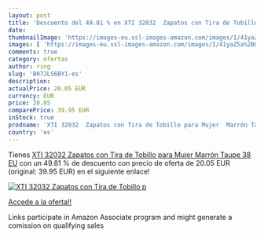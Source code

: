 ```yaml
---
layout: post
title: 'Descuento del 49.81 % en XTI 32032  Zapatos con Tira de Tobillo p'
date: 
thumbnailImage: 'https://images-eu.ssl-images-amazon.com/images/I/41yaZ5a%2BGSL._SL200_.jpg'
images: [ 'https://images-eu.ssl-images-amazon.com/images/I/41yaZ5a%2BGSL._SL200_.jpg' ]
comments: true
category: ofertas
author: ring
slug: 'B07JLS6BY1-es'
description:
actualPrice: 20.05 EUR
currency: EUR
price: 20.05
comparePrice: 39.95 EUR
inStock: true
prodname: 'XTI 32032  Zapatos con Tira de Tobillo para Mujer  Marrón Taupe  38 EU'
country: 'es'
---
```


Tienes [XTI 32032  Zapatos con Tira de Tobillo para Mujer  Marrón Taupe  38 EU](https://www.amazon.es/dp/B07JLS6BY1/?tag=tolees-21) con un 49.81 % de descuento con precio de oferta de 20.05 EUR (original: 39.95 EUR) en el siguiente enlace!

[![XTI 32032  Zapatos con Tira de Tobillo p](https://images-eu.ssl-images-amazon.com/images/I/41yaZ5a%2BGSL._SL200_.jpg)](https://www.amazon.es/dp/B07JLS6BY1/?tag=tolees-21)

[Accede a la oferta!!](https://www.amazon.es/dp/B07JLS6BY1/?tag=tolees-21)

Links participate in Amazon Associate program and might generate a comission on qualifying sales


